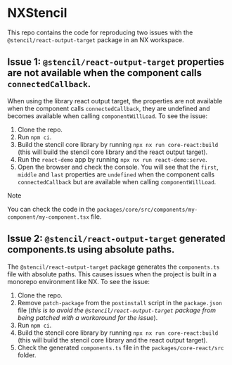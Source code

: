 # NXStencil

This repo contains the code for reproducing two issues with the `@stencil/react-output-target` package in an NX workspace.

## Issue 1: `@stencil/react-output-target` properties are not available when the component calls `connectedCallback`.

When using the library react output target, the properties are not available when the component calls `connectedCallback`, they are undefined and becomes available when calling `componentWillLoad`. To see the issue:

1. Clone the repo.
2. Run `npm ci`.
3. Build the stencil core library by running `npx nx run core-react:build` (this will build the stencil core library and the react output target).
4. Run the `react-demo` app by running `npx nx run react-demo:serve`.
5. Open the browser and check the console. You will see that the `first`, `middle` and `last` properties are `undefined` when the component calls `connectedCallback` but are available when calling `componentWillLoad`.

> [!NOTE]
> You can check the code in the `packages/core/src/components/my-component/my-component.tsx` file.

## Issue 2: `@stencil/react-output-target` generated components.ts using absolute paths.

The `@stencil/react-output-target` package generates the `components.ts` file with absolute paths. This causes issues when the project is built in a monorepo environment like NX. To see the issue:

1. Clone the repo.
2. Remove `patch-package` from the `postinstall` script in the `package.json` file (*this is to avoid the `@stencil/react-output-target` package from being patched with a workaround for the issue*).
3. Run `npm ci`.
3. Build the stencil core library by running `npx nx run core-react:build` (this will build the stencil core library and the react output target).
5. Check the generated `components.ts` file in the `packages/core-react/src` folder.
